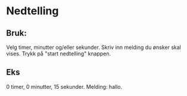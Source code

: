 # Nedtelling

## Bruk:
Velg timer, minutter og/eller sekunder. Skriv inn melding du ønsker skal vises. Trykk på "start nedtelling" knappen.

## Eks
0 timer, 0 minutter, 15 sekunder. Melding: hallo.